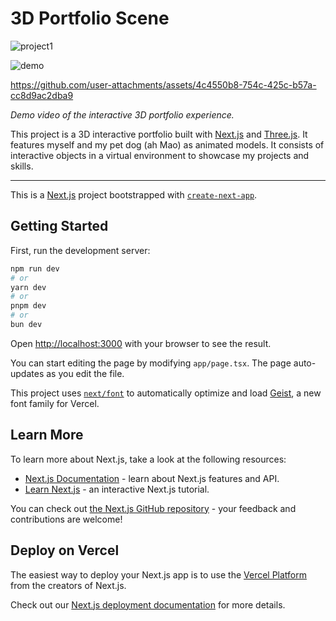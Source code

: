 # 3D Portfolio Scene


![project1](https://github.com/user-attachments/assets/87227a59-4f75-43ed-ba26-e2cd75c8361b)

![demo](https://github.com/user-attachments/assets/35c2c6d3-4512-4804-a4e2-f3d4f5855f8c)


https://github.com/user-attachments/assets/4c4550b8-754c-425c-b57a-cc8d9ac2dba9



*Demo video of the interactive 3D portfolio experience.*

This project is a 3D interactive portfolio built with [Next.js](https://nextjs.org) and [Three.js](https://threejs.org/). It features myself and my pet dog (ah Mao) as animated models. It consists of interactive objects in a virtual environment to showcase my projects and skills.

---

This is a [Next.js](https://nextjs.org) project bootstrapped with [`create-next-app`](https://nextjs.org/docs/app/api-reference/cli/create-next-app).

## Getting Started

First, run the development server:

```bash
npm run dev
# or
yarn dev
# or
pnpm dev
# or
bun dev
```

Open [http://localhost:3000](http://localhost:3000) with your browser to see the result.

You can start editing the page by modifying `app/page.tsx`. The page auto-updates as you edit the file.

This project uses [`next/font`](https://nextjs.org/docs/app/building-your-application/optimizing/fonts) to automatically optimize and load [Geist](https://vercel.com/font), a new font family for Vercel.

## Learn More

To learn more about Next.js, take a look at the following resources:

- [Next.js Documentation](https://nextjs.org/docs) - learn about Next.js features and API.
- [Learn Next.js](https://nextjs.org/learn) - an interactive Next.js tutorial.

You can check out [the Next.js GitHub repository](https://github.com/vercel/next.js) - your feedback and contributions are welcome!

## Deploy on Vercel

The easiest way to deploy your Next.js app is to use the [Vercel Platform](https://vercel.com/new?utm_medium=default-template&filter=next.js&utm_source=create-next-app&utm_campaign=create-next-app-readme) from the creators of Next.js.

Check out our [Next.js deployment documentation](https://nextjs.org/docs/app/building-your-application/deploying) for more details.
